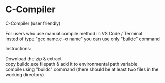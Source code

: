 # C-Compiler
C-Compiler (user friendly)

For users who use manual compile method in VS Code / Terminal<br>
insted of type "gcc name.c -o name" you can use only "buildc" command<br>

Instructions:

Download the zip & extract<br>
copy buildc.exe filepath & add it to environmental path variable<br>
compile using "buildc" command (there should be at least two files in the working directory)
